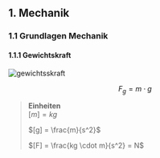 ## 1. Mechanik 
### 1.1 Grundlagen Mechanik 
#### 1.1.1 Gewichtskraft


![gewichtsskraft](image.png)


$$ F_g = m \cdot g $$

>**Einheiten**  
>  $[m] = kg$
>
>  $[g] = \frac{m}{s^2}$
>
>  $[F] = \frac{kg \cdot m}{s^2} = N$ 

